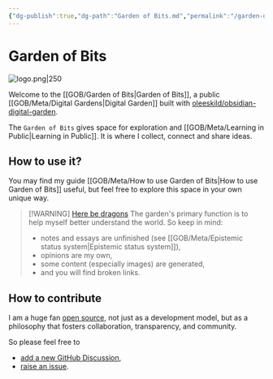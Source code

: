 ```yaml
---
{"dg-publish":true,"dg-path":"Garden of Bits.md","permalink":"/garden-of-bits/","pinned":true,"tags":["gardenEntry"],"noteIcon":"1","created":"","updated":""}
---
```


# Garden of Bits

![logo.png|250](/img/user/GOB/assets/images/logo.png)

Welcome to the [[GOB/Garden of Bits\|Garden of Bits]], a public [[GOB/Meta/Digital Gardens\|Digital Garden]] built with [oleeskild/obsidian-digital-garden](https://github.com/oleeskild/obsidian-digital-garden). 

The `Garden of Bits` gives space for exploration and [[GOB/Meta/Learning in Public\|Learning in Public]]. It is where I collect, connect and share ideas. 

## How to use it?
You may find my guide [[GOB/Meta/How to use Garden of Bits\|How to use Garden of Bits]] useful, but feel free to explore this space in your own unique way. 

> [!WARNING] [Here be dragons](https://en.wikipedia.org/wiki/Here_be_dragons)
> The garden's primary function is to help myself better understand the world. So keep in mind:
> - notes and essays are unfinished (see [[GOB/Meta/Epistemic status system\|Epistemic status system]]), 
> - opinions are my own, 
> - some content (especially images) are generated, 
> - and you will find broken links.

## How to contribute

I am a huge fan [open source](https://en.wikipedia.org/wiki/Open_source), not just as a development model, but as a philosophy that fosters collaboration, transparency, and community. 

So please feel free to 
- [add a new GitHub Discussion](https://github.com/tardigrde/gardenofbits/discussions/new/choose),
- [raise an issue](https://github.com/tardigrde/gardenofbits/issues/new/choose).

